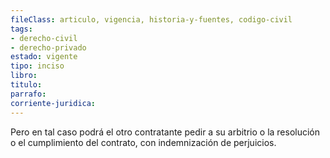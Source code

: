 ```yaml
---
fileClass: articulo, vigencia, historia-y-fuentes, codigo-civil
tags:
- derecho-civil
- derecho-privado
estado: vigente
tipo: inciso
libro:
titulo:
parrafo:
corriente-juridica:
---
```

Pero en tal caso podrá el otro contratante pedir a su arbitrio o la resolución o el cumplimiento del contrato, con indemnización de perjuicios.
